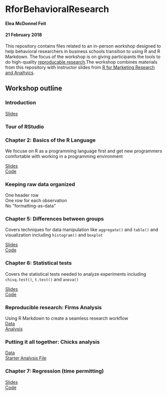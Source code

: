 # RforBehavioralResearch
#### Elea McDonnel Feit
#### 21 February 2018

This repository contains files related to an in-person workshop designed to help behavioral researchers in business schools transition to using R and R Markdown.  The focus of the workshop is on giving participants the tools to do high-quality [reproducable research](https://en.wikipedia.org/wiki/Reproducibility#Reproducible_research).The workshop combines materials from this repository with instructor slides from [R for Marketing Research and Analtyics](http://r-marketing.r-forge.r-project.org/). 

## Workshop outline

### Introduction

[Slides](https://github.com/eleafeit/RforResearch/blob/master/RforResearch.html)  

### Tour of RStudio  

### Chapter 2: Basics of the R Language  
We focuse on R as a programming language first and get new programmers comfortable with working in a programming environment    

[Slides](http://r-marketing.r-forge.r-project.org/Instructor/Chapter2/Chapter2-ChapmanFeit.html#/)    
[Code](http://r-marketing.r-forge.r-project.org/Instructor/Chapter2/Chapter2-ChapmanFeit-slides.R)    

### Keeping raw data organized    
One header row  
One row for each observation    
No "formatting-as-data"  

### Chapter 5: Differences between groups
Covers techniques for data manipulation like `aggregate()` and `table()` and visualization including `histogram()` and `boxplot`  

[Slides](http://r-marketing.r-forge.r-project.org/Instructor/Chapter5/Chapter5-ChapmanFeit.html#/)  
[Code](http://r-marketing.r-forge.r-project.org/Instructor/Chapter5/Chapter5-ChapmanFeit-slides.R)  

### Chapter 6: Statistical tests
Covers the statistical tests needed to analyze experiments including `chisq.test()`, `t.test()` and `anova()`  

[Slides](http://r-marketing.r-forge.r-project.org/Instructor/Chapter6/Chapter6-ChapmanFeit.html#/)  
[Code](http://r-marketing.r-forge.r-project.org/Instructor/Chapter6/Chapter6-ChapmanFeit-slides.R)  

### Reproducible research: Firms Analysis
Using R Markdown to create a seamless research workflow  
[Data](https://github.com/eleafeit/RforResearch/blob/master/Firms%20Analysis/firms.csv)  
[Analysis](https://github.com/eleafeit/RforResearch/blob/master/Firms%20Analysis/FirmsAnalysis.Rmd)  

### Putting it all together: Chicks analysis  
[Data](https://github.com/eleafeit/RforResearch/blob/master/Chicks%20Analysis/rhea.tables.grams.20150626.csv)  
[Starter Analysis File](https://github.com/eleafeit/RforResearch/blob/master/Chicks%20Analysis/ChicksAnalysis.Rmd)  

### Chapter 7: Regression (time permitting)
[Slides](http://r-marketing.r-forge.r-project.org/Instructor/Chapter7/Chapter7-ChapmanFeit.html)   
[Code](http://r-marketing.r-forge.r-project.org/Instructor/Chapter7/Chapter7-ChapmanFeit-slides.R)    


